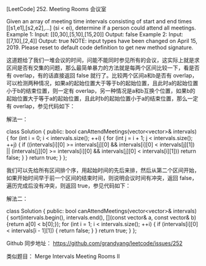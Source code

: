 [LeetCode] 252. Meeting Rooms 会议室 

 

Given an array of meeting time intervals consisting of start and end times [[s1,e1],[s2,e2],...] (si < ei), determine if a person could attend all meetings.
Example 1:
Input: [[0,30],[5,10],[15,20]]
Output: false
Example 2:
Input: [[7,10],[2,4]]
Output: true
NOTE: input types have been changed on April 15, 2019. Please reset to default code definition to get new method signature.
 
这道题给了我们一堆会议的时间，问能不能同时参见所有的会议，这实际上就是求区间是否有交集的问题，那么最简单暴力的方法就是每两个区间比较一下，看是否有 overlap，有的话直接返回 false 就行了。比较两个区间a和b是否有 overlap，可以检测两种情况，如果a的起始位置大于等于b的起始位置，且此时a的起始位置小于b的结束位置，则一定有 overlap，另一种情况是a和b互换个位置，如果b的起始位置大于等于a的起始位置，且此时b的起始位置小于a的结束位置，那么一定有 overlap，参见代码如下：
 
解法一：

class Solution {
public:
    bool canAttendMeetings(vector<vector<int>>& intervals) {
        for (int i = 0; i < intervals.size(); ++i) {
            for (int j = i + 1; j < intervals.size(); ++j) {
                if ((intervals[i][0] >= intervals[j][0] && intervals[i][0] < intervals[j][1]) || (intervals[j][0] >= intervals[i][0] && intervals[j][0] < intervals[i][1])) return false;
            }
        }
        return true;
    }
};

 
我们可以先给所有区间排个序，用起始时间的先后来排，然后从第二个区间开始，如果开始时间早于前一个区间的结束时间，则说明会议时间有冲突，返回 false，遍历完成后没有冲突，则返回 true，参见代码如下：
 
解法二：

class Solution {
public:
    bool canAttendMeetings(vector<vector<int>>& intervals) {
        sort(intervals.begin(), intervals.end(), [](const vector<int>& a, const vector<int>& b){return a[0] < b[0];});
        for (int i = 1; i < intervals.size(); ++i) {
            if (intervals[i][0] < intervals[i - 1][1]) {
                return false;
            }
        }
        return true;
    }
};

 
Github 同步地址：
https://github.com/grandyang/leetcode/issues/252
 
类似题目：
Merge Intervals
Meeting Rooms II